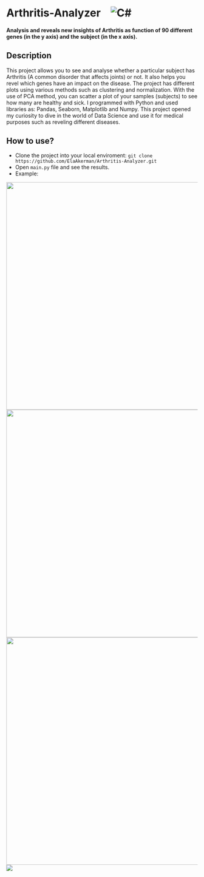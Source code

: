 # Arthritis-Analyzer   &nbsp;&nbsp; <img alt="C#" src="https://img.shields.io/badge/Python-3776AB?style=for-the-badge&logo=python&logoColor=white">

#### Analysis and reveals new insights of Arthritis as function of 90 different genes (in the y axis) and the subject (in the x axis).

## Description
This project allows you to see and analyse whether a particular subject has Arthritis (A common disorder that affects joints) or not. It also helps you revel which genes have an impact on the disease.
The project has different plots using various methods such as clustering and normalization. 
With the use of PCA method, you can scatter a plot of your samples (subjects) to see how many are healthy and sick.
I programmed with Python and used libraries as: Pandas, Seaborn, Matplotlib and Numpy.
This project opened my curiosity to dive in the world of Data Science and use it for medical purposes such as reveling different diseases.

## How to use?
* Clone the project into your local enviroment: `git clone https://github.com/ElaAkerman/Arthritis-Analyzer.git`
* Open `main.py` file and see the results. 
* Example:

<img src="https://user-images.githubusercontent.com/109478133/179419516-eef86774-3f8a-4d34-9bd9-794b5d84f7ca.png" width="600">
<img src="https://user-images.githubusercontent.com/109478133/179419548-c73e1557-08d2-46bd-9b6d-76f812e87c45.png" width="600">
<img src="https://user-images.githubusercontent.com/109478133/179419573-76928565-6a5d-44b6-9a31-a204845a90d4.png" width="600">
<img src="https://user-images.githubusercontent.com/109478133/179419590-35676911-ce16-45a5-88b5-27803fc424ea.png">

